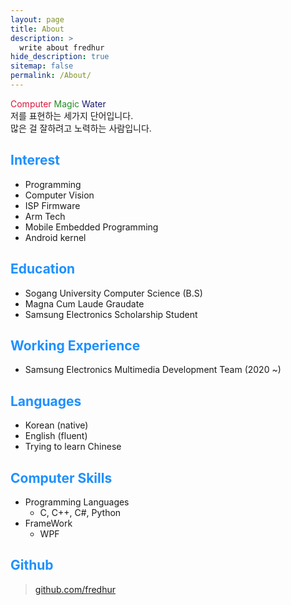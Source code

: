 ```yaml
---
layout: page
title: About
description: >
  write about fredhur
hide_description: true
sitemap: false
permalink: /About/
---
```


<font color="Crimson">Computer </font> <font color="ForestGreen">Magic </font><font color="MidnightBlue">Water </font> <br>
저를 표현하는 세가지 단어입니다. <br>많은 걸 잘하려고 노력하는 사람입니다.

## <font color="dodgerblue">Interest</font>

+ Programming
+ Computer Vision
+ ISP Firmware
+ Arm Tech
+ Mobile Embedded Programming
+ Android kernel

## <font color="dodgerblue">Education</font>
+ Sogang University Computer Science (B.S)
+ Magna Cum Laude Graudate
+ Samsung Electronics Scholarship Student


## <font color="dodgerblue">Working Experience</font>
+ Samsung Electronics Multimedia Development Team (2020 ~)

## <font color="dodgerblue">Languages</font>
+ Korean (native)
+ English (fluent)
+ Trying to learn Chinese

## <font color="dodgerblue">Computer Skills</font>
- Programming Languages
   - C, C++, C#, Python
- FrameWork
   - WPF 

## <font color="dodgerblue">Github</font>

> [github.com/fredhur](https://github.com/fredhur)



